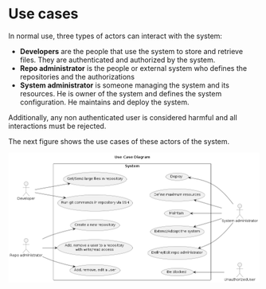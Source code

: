 # Use cases

In normal use, three types of actors can interact with the system:

-  **Developers** are the people that use the system to store and retrieve files. They are authenticated and authorized by the system.
-  **Repo administrator** is the people or external system who defines the repositories and the authorizations
-  **System administrator** is someone managing the system and its resources. He is owner of the system and defines the system configuration. He maintains and deploy the system.

Additionally, any non authenticated user is considered harmful and all interactions must be rejected.

The next figure shows the use cases of these actors of the system. 

![Use cases](../diagrams/use_cases.png)


